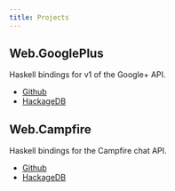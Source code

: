 ```yaml
---
title: Projects
---
```


## Web.GooglePlus
Haskell bindings for v1 of the Google+ API.

* [Github](http://github.com/MichaelXavier/GooglePlus)
* [HackageDB](http://hackage.haskell.org/package/googleplus)

## Web.Campfire
Haskell bindings for the Campfire chat API.

* [Github](http://github.com/MichaelXavier/Campfire)
* [HackageDB](http://hackage.haskell.org/package/campfire)

